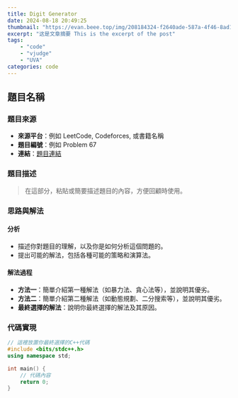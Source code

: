 ```yaml
---
title: Digit Generator
date: 2024-08-18 20:49:25
thumbnail: "https://evan.beee.top/img/208184324-f2640ade-587a-4f46-8ad1-7b4c1b31394f.png"
excerpt: "这是文章摘要 This is the excerpt of the post"
tags:
    - "code"
    - "vjudge"
    - "UVA"
categories: code
---
```

## 題目名稱

### 題目來源
- **來源平台**：例如 LeetCode, Codeforces, 或書籍名稱
- **題目編號**：例如 Problem 67
- **連結**：[題目連結](https://example.com)

### 題目描述
> 在這部分，粘貼或簡要描述題目的內容，方便回顧時使用。

### 思路與解法
#### 分析
- 描述你對題目的理解，以及你是如何分析這個問題的。
- 提出可能的解法，包括各種可能的策略和演算法。

#### 解法過程
- **方法一**：簡單介紹第一種解法（如暴力法、貪心法等），並說明其優劣。
- **方法二**：簡單介紹第二種解法（如動態規劃、二分搜索等），並說明其優劣。
- **最終選擇的解法**：說明你最終選擇的解法及其原因。

### 代碼實現
```cpp
// 這裡放置你最終選擇的C++代碼
#include <bits/stdc++.h>
using namespace std;

int main() {
    // 代碼內容
    return 0;
}
